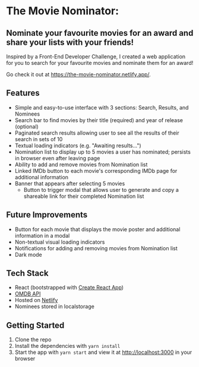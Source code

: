 # The Movie Nominator:

## Nominate your favourite movies for an award and share your lists with your friends!

Inspired by a Front-End Developer Challenge, I created a web application for you to search for your favourite movies and nominate them for an award!

Go check it out at https://the-movie-nominator.netlify.app/.

## Features

- Simple and easy-to-use interface with 3 sections: Search, Results, and Nominees
- Search bar to find movies by their title (required) and year of release (optional)
- Paginated search results allowing user to see all the results of their search in sets of 10
- Textual loading indicators (e.g. "Awaiting results...")
- Nomination list to display up to 5 movies a user has nominated; persists in browser even after leaving page
- Ability to add and remove movies from Nomination list
- Linked IMDb button to each movie's corresponding IMDb page for additional information
- Banner that appears after selecting 5 movies
  - Button to trigger modal that allows user to generate and copy a shareable link for their completed Nomination list

## Future Improvements

- Button for each movie that displays the movie poster and additional information in a modal
- Non-textual visual loading indicators
- Notifications for adding and removing movies from Nomination list
- Dark mode

## Tech Stack

- React (bootstrapped with [Create React App](https://github.com/facebook/create-react-app))
- [OMDB API](http://www.omdbapi.com)
- Hosted on [Netlify](https://www.netlify.com/)
- Nominees stored in localstorage

## Getting Started

1. Clone the repo
2. Install the dependencies with `yarn install`
3. Start the app with `yarn start` and view it at [http://localhost:3000](http://localhost:3000) in your browser
